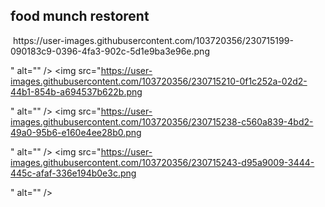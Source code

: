  <h2>food munch restorent </h2>
    <img src="https://user-images.githubusercontent.com/103720356/230715148-03f9c8b8-1a7f-4ab2-9684-eccdb220544a.png
" alt="" >
<img src="https://user-images.githubusercontent.com/103720356/230715191-b528f409-516b-4040-beb0-f054a26c7dfc.png

" alt=""/ >
<img src="https://user-images.githubusercontent.com/103720356/230715199-090183c9-0396-4fa3-902c-5d1e9ba3e96e.png

" alt="" />
<img src="https://user-images.githubusercontent.com/103720356/230715210-0f1c252a-02d2-44b1-854b-a694537b622b.png

" alt="" />
<img src="https://user-images.githubusercontent.com/103720356/230715238-c560a839-4bd2-49a0-95b6-e160e4ee28b0.png


" alt="" />
<img src="https://user-images.githubusercontent.com/103720356/230715243-d95a9009-3444-445c-afaf-336e194b0e3c.png

" alt="" />
